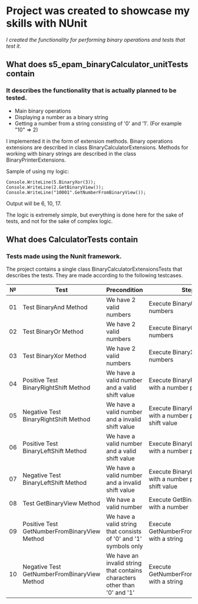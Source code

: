 # Project was created to showcase my skills with NUnit
_I created the functionality for performing binary operations and tests that test it._

## What does s5_epam_binaryCalculator_unitTests contain  
### It describes the functionality that is actually planned to be tested. 
- Main binary operations 
- Displaying a number as a binary string
- Getting a number from a string consisting of '0' and '1'. (For example "10" => 2)

I implemented it in the form of extension methods. Binary operations extensions are described in class BinaryCalculatorExtensions. Methods for working with binary strings are described in the class BinaryPrinterExtensions.

Sample of using my logic:
```
Console.WriteLine(5.BinaryXor(3));
Console.WriteLine(2.GetBinaryView());
Console.WriteLine("10001".GetNumberFromBinaryView());
```
Output will be 6, 10, 17.

The logic is extremely simple, but everything is done here for the sake of tests, and not for the sake of complex logic.

## What does CalculatorTests contain  
### Tests made using the Nunit framework.
The project contains a single class BinaryCalculatorExtensionsTests that describes the tests. They are made according to the following testcases.

№ | Test | Precondition | Steps | Result |
--| ---- | ------------ | ----- | ------ |
01| Test BinaryAnd Method | We have 2 valid numbers | Execute BinaryAnd() for our numbers | Get valid answer |
02| Test BinaryOr Method | We have 2 valid numbers | Execute BinaryOr() for our numbers | Get valid answer |
03| Test BinaryXor Method | We have 2 valid numbers | Execute BinaryXor() for our numbers | Get valid answer |
04| Positive Test BinaryRightShift Method | We have a valid number and a valid shift value | Execute BinaryRightShift() with a number per shift value | Get valid answer |
05| Negative Test BinaryRightShift Method | We have a valid number and a invalid shift value | Execute BinaryRightShift() with a number per invalid shift value | Throws an exception |
06| Positive Test BinaryLeftShift Method | We have a valid number and a valid shift value | Execute BinaryLeftShift() with a number per shift value | Get valid answer |
07| Negative Test BinaryLeftShift Method | We have a valid number and a invalid shift value | Execute BinaryLeftShift() with a number per invalid shift value | Throws an exception |
08| Test GetBinaryView Method | We have a valid number | Execute GetBinaryView() with a number | Get valid answer |
09| Positive Test GetNumberFromBinaryView Method | We have a valid string that consists of '0' and '1' symbols only | Execute GetNumberFromBinaryView() with a string | Get valid answer |
10| Negative Test GetNumberFromBinaryView Method | We have an invalid string that contains characters other than '0' and '1' | Execute GetNumberFromBinaryView() with a string | Throws an exception |
